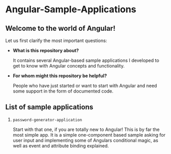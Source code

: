 # Angular-Sample-Applications

## Welcome to the world of Angular!

Let us first clarify the most important questions:

- **What is this repository about?**

    It contains several Angular-based sample applications I developed to get to know with Angular concepts and functionality.

- **For whom might this repository be helpful?**

    People who have just started or want to start with Angular and need some support in the form of documented code.

## List of sample applications

1. `password-generator-application`

    Start with that one, if you are totally new to Angular! This is by far the most simple app. It is a simple one-component based sample asking for user input and implementing some of Angulars conditional magic, as well as event and attribute binding explained.
